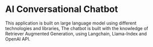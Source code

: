 # AI Conversational Chatbot

This application is built on large language model using different technologies and libraries,
The chatbot is built with the knowledge of Retriever Augmented Generation, using Langchain, Llama-Index and OpenAI API.

